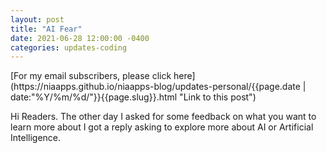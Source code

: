 ```yaml
---
layout: post
title: "AI Fear"
date: 2021-06-28 12:00:00 -0400
categories: updates-coding
---
```


 <meta name="description" content="Dive into the AI world!">
<!-- Need to copy/paste to each post: Don't forget to change updates-personal or updates-coding-->
<div class="feed" markdown="1">
 [For my email subscribers, please click here](https://niaapps.github.io/niaapps-blog/updates-personal/{{page.date | date:"%Y/%m/%d/"}}{{page.slug}}.html "Link to this post")
</div>

Hi Readers. The other day I asked for some feedback on what you want to learn more about I got a reply asking to explore more about AI or Artificial Intelligence.  